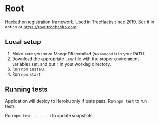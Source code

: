 # Root

Hackathon registration framework. Used in TreeHacks since 2019. See it in action at https://root.treehacks.com

## Local setup
1. Make sure you have MongoDB installed (so `mongod` is in your PATH)
1. Download the appropriate `.env` file with the proper environment variables set, and put it in your working directory.
1. Run `npm install`
1. Run `npm start`

## Running tests
Application will deploy to Heroku only if tests pass.
Run `npm test` to run tests.

Run `npm test -- -- -u` to update snapshots.